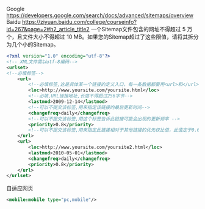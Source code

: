Google https://developers.google.com/search/docs/advanced/sitemaps/overview
Baidu https://ziyuan.baidu.com/college/courseinfo?id=267&page=2#h2_article_title2
一个Sitemap文件包含的网址不得超过 5 万个，且文件大小不得超过 10 MB。如果您的Sitemap超过了这些限值，请将其拆分为几个小的Sitemap。
```xml
<?xml version="1.0" encoding="utf-8"?>
<!-- XML文件需以utf-8编码-->
<urlset>
<!--必填标签-->
    <url>
        <!--必填标签,这是具体某一个链接的定义入口，每一条数据都要用<url>和</url>包含在里面，这是必须的 -->
        <loc>http://www.yoursite.com/yoursite.html</loc>
        <!--必填,URL链接地址,长度不得超过256字节-->
        <lastmod>2009-12-14</lastmod>
        <!--可以不提交该标签,用来指定该链接的最后更新时间-->
        <changefreq>daily</changefreq>
        <!--可以不提交该标签,用这个标签告诉此链接可能会出现的更新频率 -->
        <priority>0.8</priority>
        <!--可以不提交该标签,用来指定此链接相对于其他链接的优先权比值，此值定于0.0-1.0之间-->
    </url>
    <url>
        <loc>http://www.yoursite.com/yoursite2.html</loc>
        <lastmod>2010-05-01</lastmod>
        <changefreq>daily</changefreq>
        <priority>0.8</priority>
    </url>
</urlset>

```
自适应网页
```xml
<mobile:mobile type="pc,mobile"/>
```
